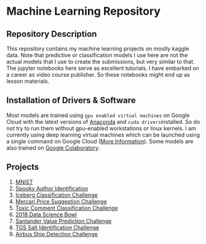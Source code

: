# Machine Learning Repository

## Repository Description
This repository contains my machine learning projects on mostly kaggle data. Note that predictive or classification models I use here are not the actual models that I use to create the submissions, but very similar to that. The jupyter notebooks here serve as excellent tutorials. I have embarked on a career as video course publisher. So these notebooks might end up as lesson materials.

## Installation of Drivers & Software
Most models are trained using `gpu enabled virtual machines` on Google Cloud with the latest versions of [Anaconda](https://www.anaconda.com/download/) and `cuda drivers`installed. So do not try to run them without gpu-enabled workstations or linux kernels. I am currently using deep learning virtual machines which can be launched using a single command on Google Cloud ([More Information](https://cloud.google.com/deep-learning-vm/docs/tensorflow_start_instance)). Some models are also trained on [Google Colaboratory](https://colab.research.google.com/notebooks/welcome.ipynb).

## Projects
1. [MNIST](https://github.com/itratrahman/machine_learning_projects/tree/master/mnist)
2. [Spooky Author Identification](https://github.com/itratrahman/machine_learning_projects/tree/master/spookyauthoridentification)
3. [Iceberg Classification Challenge](https://github.com/itratrahman/machine_learning_projects/tree/master/icebergclassifierchallenge)
4. [Mercari Price Suggestion Challenge](https://github.com/itratrahman/machine_learning_projects/tree/master/mercari_price_suggestion_challenge)
5. [Toxic Comment Classification Challenge](https://github.com/itratrahman/machine_learning_projects/tree/master/toxic_comment_classification)
6. [2018 Data Science Bowl](https://github.com/itratrahman/machine_learning_projects/tree/master/2018_data_science_bowl)
7. [Santander Value Prediction Challenge](https://github.com/itratrahman/machine_learning_projects/tree/master/santander_prediction_challenge)
8. [TGS Salt Identification Challenge](https://github.com/itratrahman/machine_learning_projects/tree/master/salt_identification_challenge)
9. [Airbus Ship Detection Challenge](https://github.com/itratrahman/machine_learning_projects/tree/master/airbus_ship_detection_challenge)
